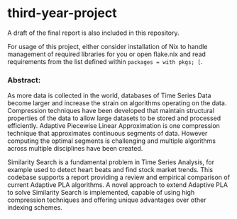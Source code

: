 # third-year-project

A draft of the final report is also included in this repository.

For usage of this project, either consider installation of Nix to handle management of required libraries for you or open flake.nix and read requirements from the list defined within ```packages = with pkgs; [```.


### Abstract:
As more data is collected in the world, databases of Time Series Data become larger and increase the strain on algorithms operating on the data. Compression techniques have been developed that maintain structural properties of the data to allow large datasets to be stored and processed efficiently. Adaptive Piecewise Linear Approximation is one compression technique that approximates continuous segments of data. However computing the optimal segments is challenging and multiple algorithms across multiple disciplines have been created.

Similarity Search is a fundamental problem in Time Series Analysis, for example used to detect heart beats and find stock market trends. This codebase supports a report providing a review and empirical comparison of current Adaptive PLA algorithms. A novel approach to extend Adaptive PLA to solve Similarity Search is implemented, capable of using high compression techniques and offering unique advantages over other indexing schemes. 



